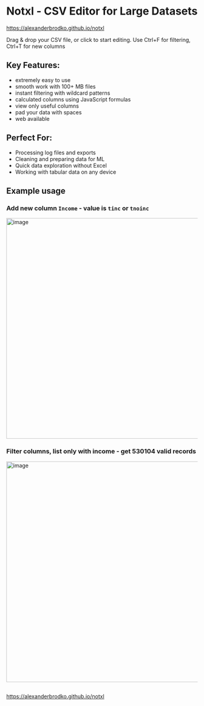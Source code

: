 Notxl - CSV Editor for Large Datasets
=====================================

https://alexanderbrodko.github.io/notxl

Drag & drop your CSV file, or click to start editing. Use Ctrl+F for filtering, Ctrl+T for new columns

Key Features:
-------------

- extremely easy to use
- smooth work with 100+ MB files
- instant filtering with wildcard patterns
- calculated columns using JavaScript formulas
- view only useful columns
- pad your data with spaces
- web available

Perfect For:
------------

- Processing log files and exports
- Cleaning and preparing data for ML
- Quick data exploration without Excel
- Working with tabular data on any device

Example usage
-----


### Add new column `Income` - value is `tinc` or `tnoinc`

<img width="1043" height="581" alt="image" src="https://github.com/user-attachments/assets/fecb282b-db34-44a8-bcf2-4748b776d856" />


### Filter columns, list only with income - get 530104 valid records

<img width="1043" height="581" alt="image" src="https://github.com/user-attachments/assets/6156dd3a-9544-4b9a-b4e6-df7e4719062b" />



## 
https://alexanderbrodko.github.io/notxl
